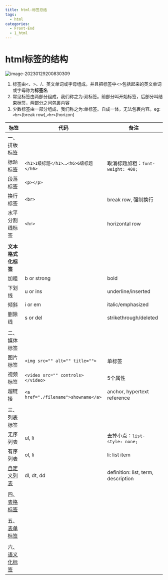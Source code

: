 ```yaml
---
title: html-标签总结
tags:
  - html
categories:
  - Front-End
  - 1_html
---
```

# html标签的结构
![image-20230129200830309](https://illyber-images.oss-cn-chengdu.aliyuncs.com/202301292008375.png)

1. 标签由<、>、/、英文单词或字母组成。并且把标签中<>包括起来的英文单词或字母称为**标签名**  
2. 常见标签由两部分组成，我们称之为:双标签。前部分叫开始标签，后部分叫结束标签，两部分之间包裹内容  
3. 少数标签由一部分组成，我们称之为:单标签。自成一体，无法包裹内容。eg: `<br>`(break row),`<hr>`(horizon)

| 标签                                             | 代码                                    | 备注                                |
| ------------------------------------------------ | --------------------------------------- | ----------------------------------- |
| 一、排版标签                                     |                                         |                                     |
| 标题标签                                         | `<h1>1级标题</h1>`...`<h6>6级标题</h6>` | 取消标题加粗：`font-weight: 400;`   |
| 段落标签                                         | `<p></p>`                               |                                     |
| 换行标签                                         | `<br>`                                  | break row, 强制换行                 |
| 水平分割线标签                                   | `<hr>`                                  | horizontal row                      |
|                                                  |                                         |                                     |
| **文本格式化标签**                               |                                         |                                     |
| 加粗                                             | b or strong                             | bold                                |
| 下划线                                           | u or ins                                | underline/inserted                  |
| 倾斜                                             | i or em                                 | italic/emphasized                   |
| 删除线                                           | s or del                                | strikethrough/deleted               |
|                                                  |                                         |                                     |
| 二、媒体标签                                     |                                         |                                     |
| 图片标签                                         | `<img src="" alt="" title="">`          | 单标签                              |
| 视频标签                                         | `<video src="" controls></video>`       | 5个属性                             |
| 超链接                                           | `<a href="./filename">showname</a>`     | anchor, hypertext reference         |
|                                                  |                                         |                                     |
| 三、列表标签                                     |                                         |                                     |
| 无序列表                                         | ul, li                                  | 去掉小点：`list-style: none;`       |
| 有序列表                                         | ol, li                                  | li: list item                       |
| [自定义列表](03-列表标签.md#03-列表-自定义%20dl) | dl, dt, dd                              | definition: list, term, description |
|                                                  |                                         |                                     |
| 四、[表格标签](04-表格标签.md)                   |                                         |                                     |
|                                                  |                                         |                                     |
| 五、[表单标签](05-表单标签.md)                   |                                         |                                     |
|                                                  |                                         |                                     |
| 六、[语义化标签](06-语义化标签.md)               |                                         |                                     |
